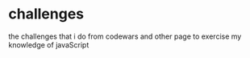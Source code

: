 # challenges
the challenges that i do from codewars and other  page to exercise my knowledge of javaScript
